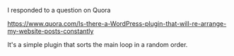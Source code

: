 I responded to a question on Quora 

https://www.quora.com/Is-there-a-WordPress-plugin-that-will-re-arrange-my-website-posts-constantly
 
It's a simple plugin that sorts the main loop in a random order.

